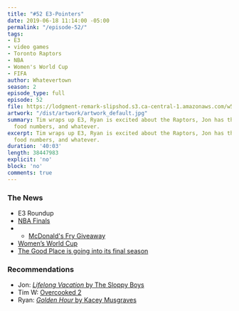 ```yaml
---
title: "#52 E3-Pointers"
date: 2019-06-18 11:14:00 -05:00
permalink: "/episode-52/"
tags:
- E3
- video games
- Toronto Raptors
- NBA
- Women's World Cup
- FIFA
author: Whatevertown
season: 2
episode_type: full
episode: 52
file: https://lodgment-remark-slipshod.s3.ca-central-1.amazonaws.com/w52.mp3
artwork: "/dist/artwork/artwork_default.jpg"
summary: Tim wraps up E3, Ryan is excited about the Raptors, Jon has the latest fast
  food numbers, and whatever.
excerpt: Tim wraps up E3, Ryan is excited about the Raptors, Jon has the latest fast
  food numbers, and whatever.
duration: '40:03'
length: 38447983
explicit: 'no'
block: 'no'
comments: true
---
```


### The News
- E3 Roundup
- [NBA Finals](https://twitter.com/dillyrmanahan/status/1138233147798302720)
- - [McDonald's Fry Giveaway](https://business.financialpost.com/news/retail-marketing/how-the-raptors-historic-run-left-mcdonalds-on-the-hook-for-millions-in-free-french-fries)
- [Women’s World Cup](https://www.fifa.com/womensworldcup/)
- [The Good Place is going into its final season](https://twitter.com/nbcthegoodplace/status/1137180211798142976)

### Recommendations
- Jon: [*Lifelong Vacation* by The Sloppy Boys](https://open.spotify.com/album/60RUEGyEmLze0CLf9Prqgr?si=x3zelNO5TMOlG2bJCsz0Uw)
- Tim W: [Overcooked 2](http://www.ghosttowngames.com/overcooked-2/)
- Ryan: [*Golden Hour* by Kacey Musgraves](https://open.spotify.com/album/7f6xPqyaolTiziKf5R5Z0c?si=HjxRnhNNQK6_CJjQqZCSKQ)